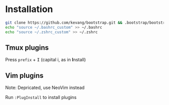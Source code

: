 # Installation
```bash
git clone https://github.com/kevang/bootstrap.git && .bootstrap/bootstrap.sh distro
echo "source ~/.bashrc_custom" >> ~/.bashrc
echo "source ~/.zshrc_custom" >> ~/.zshrc
```

## Tmux plugins
Press `prefix` + <kbd>I</kbd> (capital i, as in **I**nstall)

## Vim plugins
Note: Depricated, use NeoVim instead

Run `:PlugInstall` to install plugins
